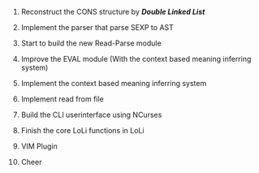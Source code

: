 1. Reconstruct the CONS structure by ***Double Linked List***

2. Implement the parser that parse SEXP to AST

3. Start to build the new Read-Parse module

4. Improve the EVAL module (With the context based meaning inferring system)

5. Implement the context based meaning inferring system

6. Implement read from file

7. Build the CLI userinterface using NCurses

8. Finish the core LoLi functions in LoLi

9. VIM Plugin

10. Cheer

